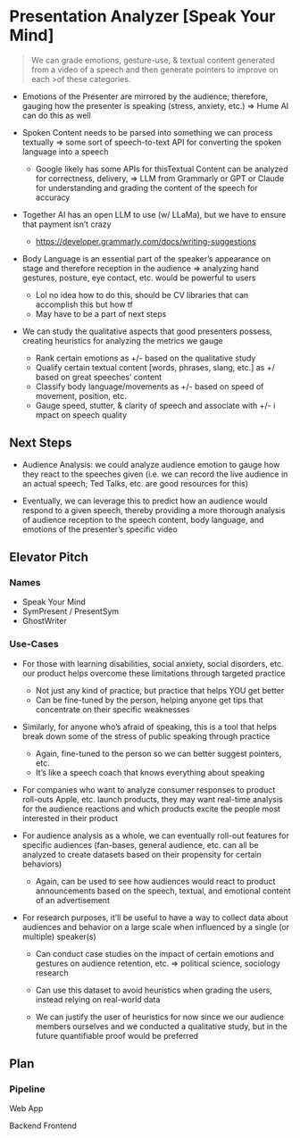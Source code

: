 # Presentation Analyzer [Speak Your Mind] #
>We can grade emotions, gesture-use, & textual content generated from a video of
>a speech and then generate pointers to improve on each >of these categories.

- Emotions of the Presenter are mirrored by the audience; therefore, gauging how 
the presenter is speaking (stress, anxiety, etc.) ⇒ Hume AI can do this as well
- Spoken Content needs to be parsed into something we can process textually ⇒ 
some sort of speech-to-text API for converting the spoken language into a speech
    
    - Google likely has some APIs for thisTextual Content can be analyzed 
    for correctness, delivery, ⇒ LLM from Grammarly or GPT or Claude for 
    understanding and grading the content of the speech for accuracy
- Together AI has an open LLM to use (w/ LLaMa), but we have to ensure 
that payment isn’t crazy
    - https://developer.grammarly.com/docs/writing-suggestions
  
- Body Language is an essential part of the speaker’s appearance on stage 
and therefore reception in the audience ⇒ analyzing hand gestures, 
posture, eye contact, etc. would be powerful to users
    - Lol no idea how to do this, should be CV libraries that can accomplish this but how tf
    - May have to be a part of next steps

- We can study the qualitative aspects that good presenters possess, 
creating heuristics for analyzing the metrics we gauge
    - Rank certain emotions as +/- based on the qualitative study
    - Qualify certain textual content [words, phrases, slang, etc.] as +/
    based on great speeches’ content
    - Classify body language/movements as +/- based on speed of movement, 
    position, etc.
    - Gauge speed, stutter, & clarity of speech and associate with +/- i
    mpact on speech quality

## Next Steps
- Audience Analysis: we could analyze audience emotion to gauge how they 
react to the speeches given (i.e. we can record the live audience in an 
actual speech; Ted Talks, etc. are good resources for this)

- Eventually, we can leverage this to predict how an audience would 
respond to a given speech, thereby providing a more thorough analysis of 
audience reception to the speech content, body language, and emotions of 
the presenter’s specific video

## Elevator Pitch
### Names
- Speak Your Mind
- SymPresent / PresentSym
- GhostWriter

### Use-Cases
- For those with learning disabilities, social anxiety, social disorders, 
etc. our product helps overcome these limitations through targeted 
practice
    - Not just any kind of practice, but practice that helps YOU get 
    better
    - Can be fine-tuned by the person, helping anyone get tips that 
    concentrate on their specific weaknesses
- Similarly, for anyone who’s afraid of speaking, this is a tool that 
    helps break down some of the stress of public speaking through 
    practice
    - Again, fine-tuned to the person so we can better suggest pointers, 
    etc.
    - It’s like a speech coach that knows everything about speaking

- For companies who want to analyze consumer responses to product 
roll-outs Apple, etc. launch products, they may want real-time analysis 
for the audience reactions and which products excite the people most 
interested in their product
- For audience analysis as a whole, we can eventually roll-out features 
for specific audiences (fan-bases, general audience, etc. can all be 
analyzed to create datasets based on their propensity for certain 
behaviors)
    - Again, can be used to see how audiences would react to product 
    announcements based on the speech, textual, and emotional content of 
    an advertisement

- For research purposes, it’ll be useful to have a way to collect data 
about audiences and behavior on a large scale when influenced by a single 
(or multiple) speaker(s)
    - Can conduct case studies on the impact of certain emotions and 
    gestures on audience retention, etc. ⇒ political science, sociology 
    research
    - Can use this dataset to avoid heuristics when grading the users, 
    instead relying on real-world data

    - We can justify the user of heuristics for now since we our audience 
    members ourselves and we conducted a qualitative study, but in the 
    future quantifiable proof would be preferred

## Plan
### Pipeline
Web App


Backend
Frontend

